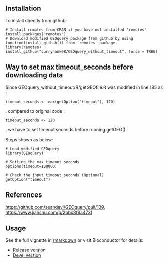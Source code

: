 ## Installation

To install directly from github:

```{r}
# Install remotes from CRAN if you have not installed 'remotes'
install.packages("remotes")
# Download modified GEOquery package from github by using function(install_github()) from 'remotes' package. 
library(remotes)
install_github("curryhank08/GEOquery_without_timeout", force = TRUE)

```
## Way to set max timeout_seconds before downloading data
Since GEOquery_without_timeout/R/getGEOfile.R was modified in line 185 as :
```{r}
timeout_seconds <- max(getOption("timeout"), 120)
```
, compared to original code :
```{r}
timeout_seconds <- 120
```
, we have to set timeout seconds before running getGEO().


Steps shown as below:
```{r}
# Load modified GEOquery
library(GEOquery)

# Setting the max timeout_seconds
options(timeout=100000)

# Check the input timeout_seconds (Optional)
getOption("timeout")
```
## References
https://github.com/seandavi/GEOquery/pull/139,
https://www.jianshu.com/p/2bbc8f9a473f

## Usage

See the full vignette in [rmarkdown](https://github.com/seandavi/GEOquery/blob/master/vignettes/GEOquery.Rmd) or visit Bioconductor for details:

- [Release version](http://www.bioconductor.org/packages/release/bioc/html/GEOquery.html)
- [Devel version](http://www.bioconductor.org/packages/devel/bioc/html/GEOquery.html)
